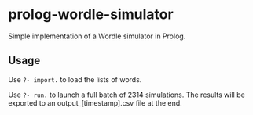 # prolog-wordle-simulator

Simple implementation of a Wordle simulator in Prolog.

## Usage

Use `?- import.` to load the lists of words.

Use `?- run.` to launch a full batch of 2314 simulations. The results will be exported to an output_[timestamp].csv file at the end.
